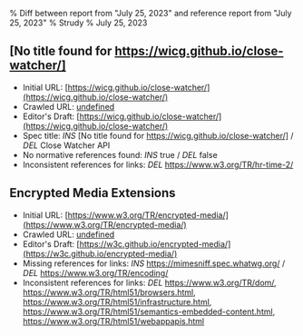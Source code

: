 % Diff between report from "July 25, 2023" and reference report from "July 25, 2023"
% Strudy
% July 25, 2023

## [No title found for https://wicg.github.io/close-watcher/]

- Initial URL: [https://wicg.github.io/close-watcher/](https://wicg.github.io/close-watcher/)
- Crawled URL: [undefined](undefined)
- Editor's Draft: [https://wicg.github.io/close-watcher/](https://wicg.github.io/close-watcher/)
- Spec title: *INS* [No title found for https://wicg.github.io/close-watcher/] / *DEL* Close Watcher API
- No normative references found: *INS* true / *DEL* false
- Inconsistent references for links: *DEL* https://www.w3.org/TR/hr-time-2/


## Encrypted Media Extensions

- Initial URL: [https://www.w3.org/TR/encrypted-media/](https://www.w3.org/TR/encrypted-media/)
- Crawled URL: [undefined](undefined)
- Editor's Draft: [https://w3c.github.io/encrypted-media/](https://w3c.github.io/encrypted-media/)
- Missing references for links: *INS* https://mimesniff.spec.whatwg.org/ / *DEL* https://www.w3.org/TR/encoding/
- Inconsistent references for links: *DEL* https://www.w3.org/TR/dom/, https://www.w3.org/TR/html51/browsers.html, https://www.w3.org/TR/html51/infrastructure.html, https://www.w3.org/TR/html51/semantics-embedded-content.html, https://www.w3.org/TR/html51/webappapis.html



